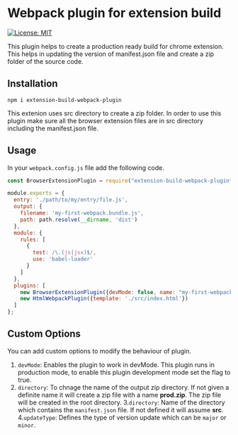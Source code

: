 # Webpack plugin for extension build
[![License: MIT](https://img.shields.io/badge/License-MIT-blue.svg)](https://opensource.org/licenses/MIT)

This plugin helps to create a production ready build for chrome extension. This helps in updating the version of manifest.json file and create a zip folder of the source code.


## Installation

```
npm i extension-build-webpack-plugin
```

This extenion uses src directory to create a zip folder. In order to use this plugin make sure all the browser extension files are in src directory including the manifest.json file.

## Usage

In your `webpack.config.js` file add the following code.

```javascript
const BrowserExtensionPlugin = require("extension-build-webpack-plugin");

module.exports = {
  entry: './path/to/my/entry/file.js',
  output: {
    filename: 'my-first-webpack.bundle.js',
    path: path.resolve(__dirname, 'dist')
  },
  module: {
    rules: [
      {
        test: /\.(js|jsx)$/,
        use: 'babel-loader'
      }
    ]
  },
  plugins: [
    new BrowserExtensionPlugin({devMode: false, name: "my-first-webpack.zip", directory: "src", updateType: "minor"}),
    new HtmlWebpackPlugin({template: './src/index.html'})
  ]
};
```
## Custom Options

You can add custom options to modify the behaviour of plugin.

1. `devMode`: Enables the plugin to work in devMode. This plugin runs in production mode, to enable this plugin development mode set the flag to true.
2. `directory`: To chnage the name of the output zip directory. If not given a definite name it will create a zip file with a name **prod.zip**. The zip file will be created in the root directory.
3.`directory`: Name of the directory which contains the `manifest.json` file. If not defined it will assume **src**.
4.`updateType`: Defines the type of version update which can be `major` or `minor`.
